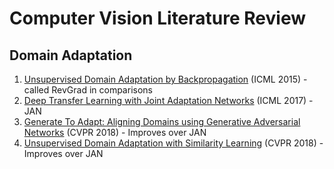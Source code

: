 # Computer Vision Literature Review

## Domain Adaptation
1. [Unsupervised Domain Adaptation by Backpropagation](https://arxiv.org/abs/1409.7495) (ICML 2015) - called RevGrad in comparisons
2. [Deep Transfer Learning with Joint Adaptation Networks](http://delivery.acm.org/10.1145/3310000/3305909/p2208-long.pdf?ip=131.212.250.73&id=3305909&acc=ACTIVE%20SERVICE&key=70F2FDC0A279768C%2E3D342327617A783A%2E4D4702B0C3E38B35%2E4D4702B0C3E38B35&__acm__=1548268978_ec2704ab1212debed4732bac55d8271a) (ICML 2017) - JAN
2. [Generate To Adapt: Aligning Domains using Generative Adversarial Networks](http://openaccess.thecvf.com/content_cvpr_2018/papers/Sankaranarayanan_Generate_to_Adapt_CVPR_2018_paper.pdf) (CVPR 2018) - Improves over JAN
3. [Unsupervised Domain Adaptation with Similarity Learning](http://openaccess.thecvf.com/content_cvpr_2018/papers/Pinheiro_Unsupervised_Domain_Adaptation_CVPR_2018_paper.pdf) (CVPR 2018) - Improves over JAN
